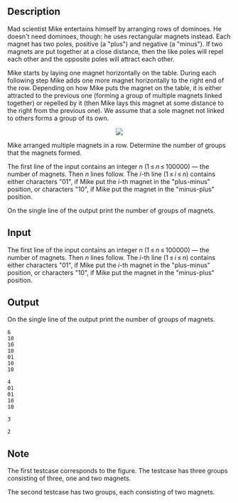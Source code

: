 ## Description

<div><p>Mad scientist Mike entertains himself by arranging rows of dominoes. He doesn't need dominoes, though: he uses rectangular magnets instead. Each magnet has two poles, positive (a "plus") and negative (a "minus"). If two magnets are put together at a close distance, then the like poles will repel each other and the opposite poles will attract each other.</p><p>Mike starts by laying one magnet horizontally on the table. During each following step Mike adds one more magnet horizontally to the right end of the row. Depending on how Mike puts the magnet on the table, it is either attracted to the previous one (forming a group of multiple magnets linked together) or repelled by it (then Mike lays this magnet at some distance to the right from the previous one). We assume that a sole magnet not linked to others forms a group of its own.</p><center> <img class="tex-graphics" src="file://avwlZ8qB.png" style="max-width: 100.0%;max-height: 100.0%;"> </center><p>Mike arranged multiple magnets in a row. Determine the number of groups that the magnets formed.</p></div><div class="input-specification"><p>The first line of the input contains an integer <span class="tex-span"><i>n</i></span> (<span class="tex-span">1 ≤ <i>n</i> ≤ 100000</span>) — the number of magnets. Then <span class="tex-span"><i>n</i></span> lines follow. The <span class="tex-span"><i>i</i></span>-th line (<span class="tex-span">1 ≤ <i>i</i> ≤ <i>n</i></span>) contains either characters "<span class="tex-font-style-tt">01</span>", if Mike put the <span class="tex-span"><i>i</i></span>-th magnet in the "plus-minus" position, or characters "<span class="tex-font-style-tt">10</span>", if Mike put the magnet in the "minus-plus" position.</p></div><div class="output-specification"><p>On the single line of the output print the number of groups of magnets.</p></div>

## Input

<p>The first line of the input contains an integer <span class="tex-span"><i>n</i></span> (<span class="tex-span">1 ≤ <i>n</i> ≤ 100000</span>) — the number of magnets. Then <span class="tex-span"><i>n</i></span> lines follow. The <span class="tex-span"><i>i</i></span>-th line (<span class="tex-span">1 ≤ <i>i</i> ≤ <i>n</i></span>) contains either characters "<span class="tex-font-style-tt">01</span>", if Mike put the <span class="tex-span"><i>i</i></span>-th magnet in the "plus-minus" position, or characters "<span class="tex-font-style-tt">10</span>", if Mike put the magnet in the "minus-plus" position.</p>

## Output

<p>On the single line of the output print the number of groups of magnets.</p>





```input1
6
10
10
10
01
10
10

```




```input2
4
01
01
10
10

```




```output1
3

```




```output2
2

```



## Note

<p>The first testcase corresponds to the figure. The testcase has three groups consisting of three, one and two magnets.</p><p>The second testcase has two groups, each consisting of two magnets.</p>
